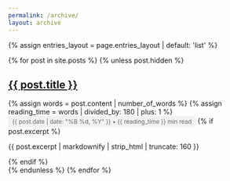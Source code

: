 ```yaml
---
permalink: /archive/
layout: archive
---
```



{% assign entries_layout = page.entries_layout | default: 'list' %}
<div class="entries-{{ entries_layout }}">
  {% for post in site.posts %}
    {% unless post.hidden %}
      <div class="archive__item">
        <h2 class="archive__item-title">
          <a href="{{ post.url }}">{{ post.title }}</a>
        </h2>
        {% assign words = post.content | number_of_words %}
        {% assign reading_time = words | divided_by: 180 | plus: 1 %}
        <span class="post-meta">
          {{ post.date | date: "%B %d, %Y" }} • {{ reading_time }} min read
        </span>
        {% if post.excerpt %}
          <p class="archive__item-excerpt">
            {{ post.excerpt | markdownify | strip_html | truncate: 160 }}
          </p>
        {% endif %}
      </div>
    {% endunless %}
  {% endfor %}
</div>

<style>
.post-meta {
  display: inline-block;
  padding: 4px 8px;
  background-color: #f2f2f2;
  border-radius: 4px;
  font-size: 0.85em;
  color: #666;
}
</style>